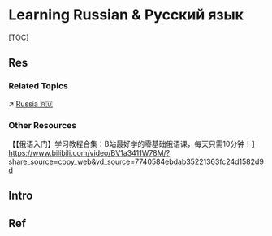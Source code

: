 # Learning Russian & Русский язык

[TOC]



## Res
### Related Topics
↗ [Russia 🇷🇺](../../../../Social%20Science/🌏%20Politics%20&%20Demography/Countries%20Overview/Europe/Russia%20🇷🇺/Russia%20🇷🇺.md)


### Other Resources
【【俄语入门】学习教程合集：B站最好学的零基础俄语课，每天只需10分钟！】 https://www.bilibili.com/video/BV1a3411W78M/?share_source=copy_web&vd_source=7740584ebdab35221363fc24d1582d9d



## Intro



## Ref
